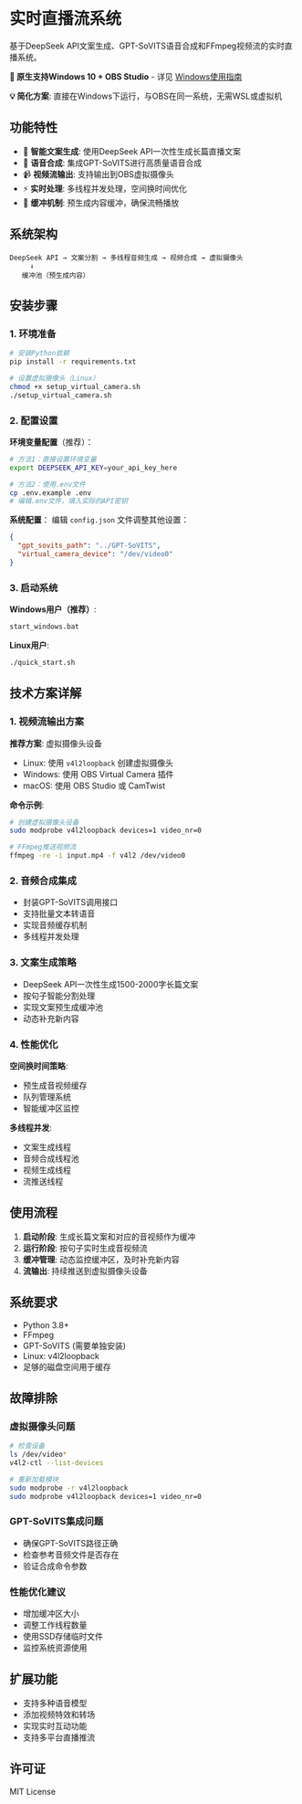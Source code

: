 # 实时直播流系统

基于DeepSeek API文案生成、GPT-SoVITS语音合成和FFmpeg视频流的实时直播系统。

**🎯 原生支持Windows 10 + OBS Studio** - 详见 [Windows使用指南](WINDOWS_GUIDE.md)

**💡 简化方案**: 直接在Windows下运行，与OBS在同一系统，无需WSL或虚拟机

## 功能特性

- 🤖 **智能文案生成**: 使用DeepSeek API一次性生成长篇直播文案
- 🎵 **语音合成**: 集成GPT-SoVITS进行高质量语音合成
- 📹 **视频流输出**: 支持输出到OBS虚拟摄像头
- ⚡ **实时处理**: 多线程并发处理，空间换时间优化
- 🔄 **缓冲机制**: 预生成内容缓冲，确保流畅播放

## 系统架构

```
DeepSeek API → 文案分割 → 多线程音频生成 → 视频合成 → 虚拟摄像头
     ↓
   缓冲池（预生成内容）
```

## 安装步骤

### 1. 环境准备

```bash
# 安装Python依赖
pip install -r requirements.txt

# 设置虚拟摄像头（Linux）
chmod +x setup_virtual_camera.sh
./setup_virtual_camera.sh
```

### 2. 配置设置

**环境变量配置**（推荐）：
```bash
# 方法1：直接设置环境变量
export DEEPSEEK_API_KEY=your_api_key_here

# 方法2：使用.env文件
cp .env.example .env
# 编辑.env文件，填入实际的API密钥
```

**系统配置**：
编辑 `config.json` 文件调整其他设置：
```json
{
  "gpt_sovits_path": "../GPT-SoVITS",
  "virtual_camera_device": "/dev/video0"
}
```

### 3. 启动系统

**Windows用户（推荐）**:
```cmd
start_windows.bat
```

**Linux用户**:
```bash
./quick_start.sh
```

## 技术方案详解

### 1. 视频流输出方案

**推荐方案**: 虚拟摄像头设备
- Linux: 使用 `v4l2loopback` 创建虚拟摄像头
- Windows: 使用 OBS Virtual Camera 插件
- macOS: 使用 OBS Studio 或 CamTwist

**命令示例**:
```bash
# 创建虚拟摄像头设备
sudo modprobe v4l2loopback devices=1 video_nr=0

# FFmpeg推送视频流
ffmpeg -re -i input.mp4 -f v4l2 /dev/video0
```

### 2. 音频合成集成

- 封装GPT-SoVITS调用接口
- 支持批量文本转语音
- 实现音频缓存机制
- 多线程并发处理

### 3. 文案生成策略

- DeepSeek API一次性生成1500-2000字长篇文案
- 按句子智能分割处理
- 实现文案预生成缓冲池
- 动态补充新内容

### 4. 性能优化

**空间换时间策略**:
- 预生成音视频缓存
- 队列管理系统
- 智能缓冲区监控

**多线程并发**:
- 文案生成线程
- 音频合成线程池
- 视频生成线程
- 流推送线程

## 使用流程

1. **启动阶段**: 生成长篇文案和对应的音视频作为缓冲
2. **运行阶段**: 按句子实时生成音视频流
3. **缓冲管理**: 动态监控缓冲区，及时补充新内容
4. **流输出**: 持续推送到虚拟摄像头设备

## 系统要求

- Python 3.8+
- FFmpeg
- GPT-SoVITS (需要单独安装)
- Linux: v4l2loopback
- 足够的磁盘空间用于缓存

## 故障排除

### 虚拟摄像头问题
```bash
# 检查设备
ls /dev/video*
v4l2-ctl --list-devices

# 重新加载模块
sudo modprobe -r v4l2loopback
sudo modprobe v4l2loopback devices=1 video_nr=0
```

### GPT-SoVITS集成问题
- 确保GPT-SoVITS路径正确
- 检查参考音频文件是否存在
- 验证合成命令参数

### 性能优化建议
- 增加缓冲区大小
- 调整工作线程数量
- 使用SSD存储临时文件
- 监控系统资源使用

## 扩展功能

- 支持多种语音模型
- 添加视频特效和转场
- 实现实时互动功能
- 支持多平台直播推流

## 许可证

MIT License